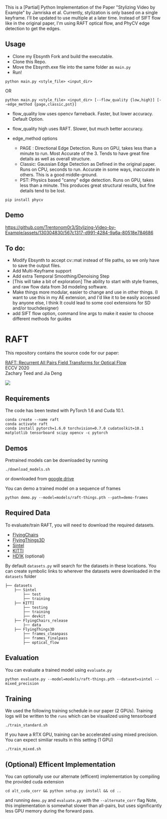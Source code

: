 This is a [Partial] Python Implementation of the Paper "Stylizing Video by Example" by Jamriska et al.
Currently, stylization is only based on a single keyframe. I'll be updated to use multiple at a later time. 
Instead of SIFT flow like in the original paper, I'm using RAFT optical flow, and PhyCV edge detection to get the edges.

## Usage
- Clone my Ebsynth Fork and build the executable. 
- Clone this Repo.
- Move the Ebsynth.exe file into the same folder as ```main.py```
- Run!

```
python main.py <style_file> <input_dir>
```

OR

```
python main.py <style_file> <input_dir> [--flow_quality {low,high}] [--edge_method {page,classic,pst}]
```

- flow_quality low uses opencv farneback. Faster, but lower accuracy. Default Option.
- flow_quality high uses RAFT. Slower, but much better accuracy.

- edge_method options
  - PAGE : Directional Edge Detection. Runs on GPU, takes less than a minute to run. Most Accurate of the 3. Tends to have great fine details as well as overall structure.
  - Classic: Gaussian Edge Detection as Defined in the original paper. Runs on CPU, seconds to run. Accurate in some ways, inaccurate in others. This is a good middle-ground. 
  - PST: Physics based "canny" edge detection. Runs on GPU, takes less than a minute. This produces great structural results, but fine details tend to be lost.

```
pip install phycv 
```

## Demo



https://github.com/Trentonom0r3/Stylizing-Video-by-Example/assets/130304830/567c1317-d991-4284-9a6a-80518e784686

## To do:

- Modify Ebsynth to accept cv::mat instead of file paths, so we only have to save the output files.
- Add Multi-Keyframe support
- Add extra Temporal Smoothing/Denoising Step
- [This will take a bit of exploration] The ability to start with style frames, and raw flow data from 3d modeling software.
- Make things more modular, easier to change and use in other things. (I want to use this in my AE extension, and I'd like it to be easily accessed by anyone else, I think It could lead to some cool extensions for SD and/or touchdesigner)
- add SIFT flow option, command line args to make it easier to choose different methods for guides


# RAFT
This repository contains the source code for our paper:

[RAFT: Recurrent All Pairs Field Transforms for Optical Flow](https://arxiv.org/pdf/2003.12039.pdf)<br/>
ECCV 2020 <br/>
Zachary Teed and Jia Deng<br/>

<img src="RAFT.png">

## Requirements
The code has been tested with PyTorch 1.6 and Cuda 10.1.
```Shell
conda create --name raft
conda activate raft
conda install pytorch=1.6.0 torchvision=0.7.0 cudatoolkit=10.1 matplotlib tensorboard scipy opencv -c pytorch
```

## Demos
Pretrained models can be downloaded by running
```Shell
./download_models.sh
```
or downloaded from [google drive](https://drive.google.com/drive/folders/1sWDsfuZ3Up38EUQt7-JDTT1HcGHuJgvT?usp=sharing)

You can demo a trained model on a sequence of frames
```Shell
python demo.py --model=models/raft-things.pth --path=demo-frames
```

## Required Data
To evaluate/train RAFT, you will need to download the required datasets. 
* [FlyingChairs](https://lmb.informatik.uni-freiburg.de/resources/datasets/FlyingChairs.en.html#flyingchairs)
* [FlyingThings3D](https://lmb.informatik.uni-freiburg.de/resources/datasets/SceneFlowDatasets.en.html)
* [Sintel](http://sintel.is.tue.mpg.de/)
* [KITTI](http://www.cvlibs.net/datasets/kitti/eval_scene_flow.php?benchmark=flow)
* [HD1K](http://hci-benchmark.iwr.uni-heidelberg.de/) (optional)


By default `datasets.py` will search for the datasets in these locations. You can create symbolic links to wherever the datasets were downloaded in the `datasets` folder

```Shell
├── datasets
    ├── Sintel
        ├── test
        ├── training
    ├── KITTI
        ├── testing
        ├── training
        ├── devkit
    ├── FlyingChairs_release
        ├── data
    ├── FlyingThings3D
        ├── frames_cleanpass
        ├── frames_finalpass
        ├── optical_flow
```

## Evaluation
You can evaluate a trained model using `evaluate.py`
```Shell
python evaluate.py --model=models/raft-things.pth --dataset=sintel --mixed_precision
```

## Training
We used the following training schedule in our paper (2 GPUs). Training logs will be written to the `runs` which can be visualized using tensorboard
```Shell
./train_standard.sh
```

If you have a RTX GPU, training can be accelerated using mixed precision. You can expect similiar results in this setting (1 GPU)
```Shell
./train_mixed.sh
```

## (Optional) Efficent Implementation
You can optionally use our alternate (efficent) implementation by compiling the provided cuda extension
```Shell
cd alt_cuda_corr && python setup.py install && cd ..
```
and running `demo.py` and `evaluate.py` with the `--alternate_corr` flag Note, this implementation is somewhat slower than all-pairs, but uses significantly less GPU memory during the forward pass.
